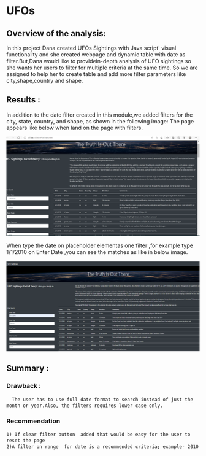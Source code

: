 # UFOs
## Overview of the analysis:
   In this project Dana created UFOs Sightings with Java script' visual functionality and she created webpage and dynamic table with date as filter.But,Dana would like to 
   providein-depth analysis of UFO sightings so she wants her users to filter for multiple criteria at the same time. So we are assigned to help her to create table and add more
   filter parameters like city,shape,country and shape.
   
 ## Results :

   In addition to the date filter created in this module,we added  filters for the city, state, country, and shape, as shown in the following image:
   The page appears like below when land on the page with filters.
  
  ![challenge_1.png](static/images/challenge_1.png)
  
  When type the date on placeholder elementas one filter ,for example type  1/1/2010 on Enter Date ,you can see the matches as like in below image.
  
 ![Challenge_2.png](static/images/Challenge_2.png)
  
  ## Summary :
  
  ### Drawback :
      The user has to use full date format to search instead of just the month or year.Also, the filters requires lower case only.
      
  ### Recommendation
  
    1) If clear filter button  added that would be easy for the user to reset the page
    2)A filter on range  for date is a recommended criteria; example- 2010
    
